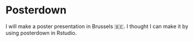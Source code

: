 # Posterdown
I will make a poster presentation in Brussels 🇧🇪. I thought I can make it by using posterdown in Rstudio. 
